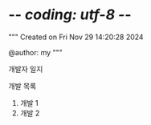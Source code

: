 # -*- coding: utf-8 -*-
"""
Created on Fri Nov 29 14:20:28 2024

@author: my
"""


개발자 일지

개발 목록
1. 개발 1
2. 개발 2
